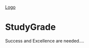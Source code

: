 [Logo](https://wixmp-fe53c9ff592a4da924211f23.wixmp.com/users/98a66027-24ee-4105-83e8-fd42938c80c7/design-previews/7b88bc66-c31c-464a-bab4-055b472459f0/1679386552111-thumbnail.jpeg)
# StudyGrade
Success and Excellence are needed....
